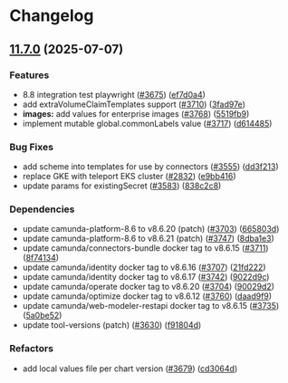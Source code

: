 # Changelog

## [11.7.0](https://github.com/camunda/camunda-platform-helm/compare/camunda-platform-8.6-11.6.0...camunda-platform-8.6-11.7.0) (2025-07-07)


### Features

* 8.8 integration test playwright ([#3675](https://github.com/camunda/camunda-platform-helm/issues/3675)) ([ef7d0a4](https://github.com/camunda/camunda-platform-helm/commit/ef7d0a43705da24e8b1e476d61d4c2b12d6905d4))
* add extraVolumeClaimTemplates support ([#3710](https://github.com/camunda/camunda-platform-helm/issues/3710)) ([3fad97e](https://github.com/camunda/camunda-platform-helm/commit/3fad97ebc60d5e99a7fb860d70326f7531ff0cba))
* **images:** add values for enterprise images ([#3768](https://github.com/camunda/camunda-platform-helm/issues/3768)) ([5519fb9](https://github.com/camunda/camunda-platform-helm/commit/5519fb9c6c17b4362e264b88508c48a9b945b3d3))
* implement mutable global.commonLabels value ([#3717](https://github.com/camunda/camunda-platform-helm/issues/3717)) ([d614485](https://github.com/camunda/camunda-platform-helm/commit/d614485d67afb0f1ea65b98039d2349bf91fe09b))


### Bug Fixes

* add scheme into templates for use by connectors ([#3555](https://github.com/camunda/camunda-platform-helm/issues/3555)) ([dd3f213](https://github.com/camunda/camunda-platform-helm/commit/dd3f21308064ba7836188cc1b6333de58c79410b))
* replace GKE with teleport EKS cluster ([#2832](https://github.com/camunda/camunda-platform-helm/issues/2832)) ([e9bb416](https://github.com/camunda/camunda-platform-helm/commit/e9bb4162739b6bb39f40918c4b99c566422f8155))
* update params for existingSecret  ([#3583](https://github.com/camunda/camunda-platform-helm/issues/3583)) ([838c2c8](https://github.com/camunda/camunda-platform-helm/commit/838c2c80c544651a09c10dfaa9127900b2d8a946))


### Dependencies

* update camunda-platform-8.6 to v8.6.20 (patch) ([#3703](https://github.com/camunda/camunda-platform-helm/issues/3703)) ([665803d](https://github.com/camunda/camunda-platform-helm/commit/665803d0e7f9cc6019877dd1dfd0580ae01bf8c4))
* update camunda-platform-8.6 to v8.6.21 (patch) ([#3747](https://github.com/camunda/camunda-platform-helm/issues/3747)) ([8dba1e3](https://github.com/camunda/camunda-platform-helm/commit/8dba1e3d5b5e15c4228dd203ab0e9ad5d03af66e))
* update camunda/connectors-bundle docker tag to v8.6.15 ([#3711](https://github.com/camunda/camunda-platform-helm/issues/3711)) ([8f74134](https://github.com/camunda/camunda-platform-helm/commit/8f74134163a0f31c87c9364d0a09124d6e2a2e8d))
* update camunda/identity docker tag to v8.6.16 ([#3707](https://github.com/camunda/camunda-platform-helm/issues/3707)) ([21fd222](https://github.com/camunda/camunda-platform-helm/commit/21fd222c1f1a0788e712c70ed99c222ce2ed6e0c))
* update camunda/identity docker tag to v8.6.17 ([#3742](https://github.com/camunda/camunda-platform-helm/issues/3742)) ([9022d9c](https://github.com/camunda/camunda-platform-helm/commit/9022d9c4f188c414c0f0410f43c0f66b71f939dc))
* update camunda/operate docker tag to v8.6.20 ([#3704](https://github.com/camunda/camunda-platform-helm/issues/3704)) ([90029d2](https://github.com/camunda/camunda-platform-helm/commit/90029d2964e4dcad12f078e2fc873aee8553b842))
* update camunda/optimize docker tag to v8.6.12 ([#3760](https://github.com/camunda/camunda-platform-helm/issues/3760)) ([daad9f9](https://github.com/camunda/camunda-platform-helm/commit/daad9f955dd8156c269f54b52489693cada135a5))
* update camunda/web-modeler-restapi docker tag to v8.6.15 ([#3735](https://github.com/camunda/camunda-platform-helm/issues/3735)) ([5a0be52](https://github.com/camunda/camunda-platform-helm/commit/5a0be5202600e55fff137a459c55b58dcc7b0813))
* update tool-versions (patch) ([#3630](https://github.com/camunda/camunda-platform-helm/issues/3630)) ([f91804d](https://github.com/camunda/camunda-platform-helm/commit/f91804d518bfd35af75f8336a861d37867c0ff0d))


### Refactors

* add local values file per chart version ([#3679](https://github.com/camunda/camunda-platform-helm/issues/3679)) ([cd3064d](https://github.com/camunda/camunda-platform-helm/commit/cd3064d2cf7daa17f6a9c2430687e2a013179be5))
